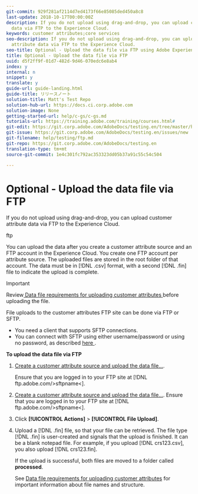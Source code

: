 ```yaml
---
git-commit: 929f281af2114d7ed4173f66e85085ded450a8c8
last-update: 2018-10-17T00:00:00Z
description: If you do not upload using drag-and-drop, you can upload customer attribute
  data via FTP to the Experience Cloud.
keywords: customer attributes;core services
seo-description: If you do not upload using drag-and-drop, you can upload customer
  attribute data via FTP to the Experience Cloud.
seo-title: Optional - Upload the data file via FTP using Adobe Experience Cloud
title: Optional - Upload the data file via FTP
uuid: d5f2ff9f-01d7-482d-9d46-070edc6e8ab4
index: y
internal: n
snippet: y
translate: y
guide-url: guide-landing.html
guide-title: リリースノート
solution-title: Matt's Test Repo
solution-hub-url: https://docs.ci.corp.adobe.com
solution-image: None
getting-started-url: help/c-gs/c-gs.md
tutorials-url: https://training.adobe.com/training/courses.html#
git-edit: https://git.corp.adobe.com/AdobeDocs/testing.en/tree/master/help/testing/ftp.md
git-issue: https://git.corp.adobe.com/AdobeDocs/testing.en/issues/new
git-filename: help/testing/ftp.md
git-repo: https://git.corp.adobe.com/AdobeDocs/testing.en
translation-type: tm+mt
source-git-commit: 1e4c301fc792ac353323dd05b37a91c55c54c504

---
```


# Optional - Upload the data file via FTP

If you do not upload using drag-and-drop, you can upload customer attribute data via FTP to the Experience Cloud.

ftp

You can upload the data after you create a customer attribute source and an FTP account in the Experience Cloud. You create one FTP account per attribute source. The uploaded files are stored in the root folder of that account. The data must be in [!DNL  .csv] format, with a second [!DNL  .fin] file to indicate the upload is complete.

>[!IMPORTANT]
>
>Review[ Data file requirements for uploading customer attributes ](tables.md)  before uploading the file.



File uploads to the customer attributes FTP site can be done via FTP or SFTP.

* You need a client that supports SFTP connections.
* You can connect with SFTP using either username/password or using no password, as described [ here ](https://marketing.adobe.com/resources/help/en_US/whitepapers/ftp/?f=ftp_sftp_cert_auth).

**To upload the data file via FTP**

1. [Create a customer attribute source and upload the data file...](tables.md).

   Ensure that you are logged in to your FTP site at [!DNL  ftp.adobe.com/&gt;sftpname&lt;].

1. [Create a customer attribute source and upload the data file...](tables.md).
Ensure that you are logged in to your FTP site at [!DNL  ftp.adobe.com/&gt;sftpname&lt;].

1. Click **[!UICONTROL  Actions]** > **[!UICONTROL  File Upload]**.

1. Upload a [!DNL  .fin] file, so that your file can be retrieved.
The file type [!DNL  .fin] is user-created and signals that the upload is finished. It can be a blank notepad file. For example, if you upload [!DNL  crs123.csv], you also upload [!DNL  crs123.fin].

   If the upload is successful, both files are moved to a folder called **processed**.

   See [Data file requirements for uploading customer attributes](tables.md) for important information about file names and structure.
